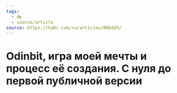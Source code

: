 ```yaml
---
tags:
  - 📥
  - source/article
source: https://habr.com/ru/articles/806495/
---
```

# Odinbit, игра моей мечты и процесс её создания. С нуля до первой публичной версии
